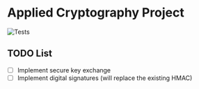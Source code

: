 # Applied Cryptography Project

![Tests](https://github.com/zhewenshen/applied-cryptography-project/actions/workflows/main.yml/badge.svg?branch=main)

## TODO List

- [ ] Implement secure key exchange
- [ ] Implement digital signatures (will replace the existing HMAC)
